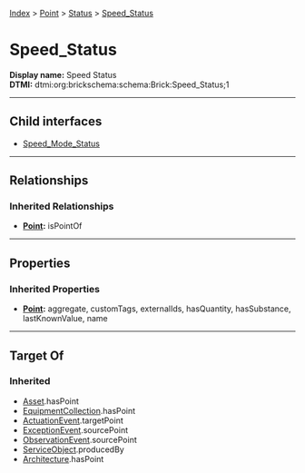 [Index](../../../Index.md) > [Point](../../Point.md) > [Status](../Status.md) > [Speed_Status](#)
# Speed_Status

**Display name:** Speed Status<br />
**DTMI:** dtmi:org:brickschema:schema:Brick:Speed_Status;1

---

## Child interfaces
* [Speed_Mode_Status](Speed_Mode_Status.md)

---

## Relationships
### Inherited Relationships
* **[Point](../../Point.md):** isPointOf

---

## Properties
### Inherited Properties
* **[Point](../../Point.md):** aggregate, customTags, externalIds, hasQuantity, hasSubstance, lastKnownValue, name

---

## Target Of
### Inherited
* [Asset](../../../Asset/Asset.md).hasPoint
* [EquipmentCollection](../../../Collection/AssetCollection/EquipmentCollection/EquipmentCollection.md).hasPoint
* [ActuationEvent](../../../Event/PointEvent/ActuationEvent.md).targetPoint
* [ExceptionEvent](../../../Event/PointEvent/ExceptionEvent.md).sourcePoint
* [ObservationEvent](../../../Event/PointEvent/ObservationEvent.md).sourcePoint
* [ServiceObject](../../../Information/ServiceObject/ServiceObject.md).producedBy
* [Architecture](../../../Space/Architecture/Architecture.md).hasPoint
